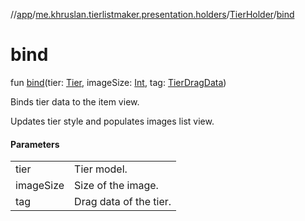 //[app](../../../index.md)/[me.khruslan.tierlistmaker.presentation.holders](../index.md)/[TierHolder](index.md)/[bind](bind.md)

# bind

fun [bind](bind.md)(tier: [Tier](../../me.khruslan.tierlistmaker.data.models.tierlist/-tier/index.md), imageSize: [Int](https://kotlinlang.org/api/latest/jvm/stdlib/kotlin/-int/index.html), tag: [TierDragData](../../me.khruslan.tierlistmaker.data.models.drag/-tier-drag-data/index.md))

Binds tier data to the item view.

Updates tier style and populates images list view.

#### Parameters

| | |
|---|---|
| tier | Tier model. |
| imageSize | Size of the image. |
| tag | Drag data of the tier. |
